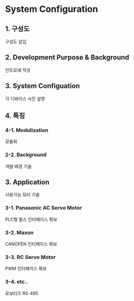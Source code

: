 # System Configuration
## 1. 구성도

구성도 삽입

## 2. Development Purpose & Background
인트로에 작성

## 3. System Configuation

각 디바이스 사진 설명
## 4. 특징
### 4-1. Modulization
모듈화 
### 2-2. Background
개발 배경 기술
## 3. Application
사용가능 모터 기술

### 3-1. Panasonic AC Servo Motor
PLC형 펄스 인터페이스 확보
### 3-2. Maxon
CANOPEN 인터페이스 확보
### 3-3. RC Servo Motor

PWM 인터페이스 확보 

### 3-4. etc..
로보티즈 RS-485
